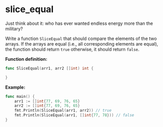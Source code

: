 # slice_equal

<p data-story-username="lascar123">Just think about it: who has ever wanted endless energy more than the military?</p>


Write a function `SliceEqual` that should compare the elements of the two arrays. If the arrays are equal (i.e., all corresponding elements are equal), the function should return `true` otherwise, it should return `false`.

**Function definition:**

```go
func SliceEqual(arr1, arr2 []int) int {

}
```

**Example:**

```go
func main() {
    arr1 := []int{77, 69, 76, 65}
    arr2 := []int{77, 69, 76, 65}
    fmt.Println(SliceEqual(arr1, arr2)) // true
    fmt.Println(SliceEqual(arr1, []int{77, 78})) // false
}
```
